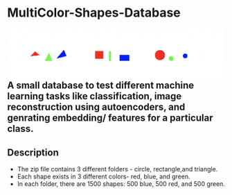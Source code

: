 # MultiColor-Shapes-Database

<img align="left" alt="wallpaper" width = "500px" src="./shapes.png?raw=True" />
  

## A small database to test different machine learning tasks like classification, image reconstruction using autoencoders, and genrating embedding/ features for a particular class.  

## Description

- The zip file contains 3 different folders - circle, rectangle,and triangle.
- Each shape exists in 3 different colors- red, blue, and green.
- In each folder, there are 1500 shapes: 500 blue, 500 red, and 500 green.
